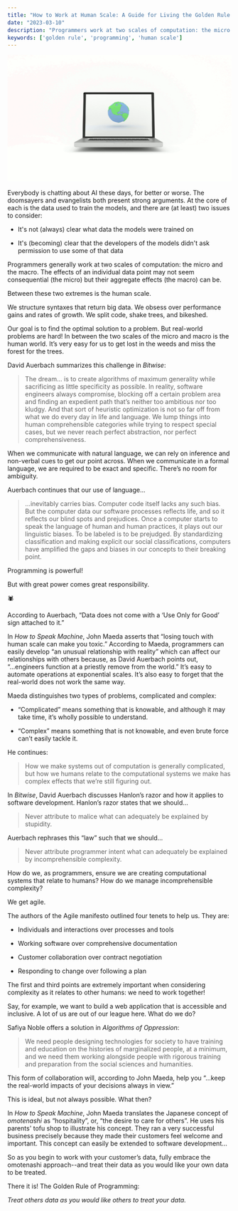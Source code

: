 ```yaml
---
title: "How to Work at Human Scale: A Guide for Living the Golden Rule of Programming"
date: "2023-03-10"
description: "Programmers work at two scales of computation: the micro and the macro. How do we ensure we are creating computational systems that relate to humans? By living The Golden Rule of Programming."
keywords: ['golden rule', 'programming', 'human scale']
---
```


![Graphic of an open laptop with a globe on the screen ](./jarednielsen-golden-rule-programming.png)

Everybody is chatting about AI these days, for better or worse. The doomsayers and evangelists both present strong arguments. At the core of each is the data used to train the models, and there are (at least) two issues to consider:  

* It's not (always) clear what data the models were trained on

* It's (becoming) clear that the developers of the models didn't ask permission to use some of that data

Programmers generally work at two scales of computation: the micro and the macro. The effects of an individual data point may not seem consequential (the micro) but their aggregate effects (the macro) can be. 

Between these two extremes is the human scale. 

We structure syntaxes that return big data. We obsess over performance gains and rates of growth. We split code, shake trees, and bikeshed. 

Our goal is to find the optimal solution to a problem. But real-world problems are hard! In between the two scales of the micro and macro is the human world. It’s very easy for us to get lost in the weeds and miss the forest for the trees. 

David Auerbach summarizes this challenge in _Bitwise_:

> The dream…  is to create algorithms of maximum generality while sacrificing as little specificity as possible. In reality, software engineers always compromise, blocking off a certain problem area and finding an expedient path that’s neither too ambitious nor too kludgy. And that sort of heuristic optimization is not so far off from what we do every day in life and language. We lump things into human comprehensible categories while trying to respect special cases, but we never reach perfect abstraction, nor perfect comprehensiveness.

When we communicate with natural language, we can rely on inference and non-verbal cues to get our point across. When we communicate in a formal language, we are required to be exact and specific. There’s no room for ambiguity.

Auerbach continues that our use of language...

> ...inevitably carries bias. Computer code itself lacks any such bias. But the computer data our software processes reflects life, and so it reflects our blind spots and prejudices. Once a computer starts to speak the language of human and human practices, it plays out our linguistic biases. To be labeled is to be prejudged. By standardizing classification and making explicit our social classifications, computers have amplified the gaps and biases in our concepts to their breaking point.

Programming is powerful! 

But with great power comes great responsibility. 

🕷️

According to Auerbach, “Data does not come with a ‘Use Only for Good’ sign attached to it.”

In _How to Speak Machine_, John Maeda asserts that “losing touch with human scale can make you toxic.” According to Maeda, programmers can easily develop “an unusual relationship with reality” which can affect our relationships with others because, as David Auerbach points out, “...engineers function at a priestly remove from the world.” It’s easy to automate operations at exponential scales. It’s also easy to forget that the real-world does not work the same way. 

Maeda distinguishes two types of problems, complicated and complex:

* “Complicated” means something that is knowable, and although it may take time, it’s wholly possible to understand. 

* “Complex” means something that is not knowable, and even brute force can’t easily tackle it. 

He continues: 

> How we make systems out of computation is generally complicated, but how we humans relate to the computational systems we make has complex effects that we’re still figuring out.

In _Bitwise_, David Auerbach discusses Hanlon’s razor and how it applies to software development. Hanlon’s razor states that we should...

> Never attribute to malice what can adequately be explained by stupidity.

Auerbach rephrases this “law” such that we should...

> Never attribute programmer intent what can adequately be explained by incomprehensible complexity.

How do we, as programmers, ensure we are creating computational systems that relate to humans? How do we manage incomprehensible complexity? 

We get agile.

The authors of the Agile manifesto outlined four tenets to help us. They are:

* Individuals and interactions over processes and tools

* Working software over comprehensive documentation

* Customer collaboration over contract negotiation

* Responding to change over following a plan

The first and third points are extremely important when considering complexity as it relates to other humans: we need to work together!

Say, for example, we want to build a web application that is accessible and inclusive. A lot of us are out of our league here. What do we do? 

Safiya Noble offers a solution in _Algorithms of Oppression_:

> We need people designing technologies for society to have training and education on the histories of marginalized people, at a minimum, and we need them working alongside people with rigorous training and preparation from the social sciences and humanities.

This form of collaboration will, according to John Maeda, help you “...keep the real-world impacts of your decisions always in view.”

This is ideal, but not always possible. What then?

In _How to Speak Machine_, John Maeda translates the Japanese concept of _omotenashi_ as “hospitality”, or, “the desire to care for others”. He uses his parents' tofu shop to illustrate his concept. They ran a very successful business precisely because they made their customers feel welcome and important. This concept can easily be extended to software development...

So as you begin to work with your customer’s data, fully embrace the omotenashi approach--and treat their data as you would like your own data to be treated.

There it is! The Golden Rule of Programming:

_Treat others data as you would like others to treat your data._